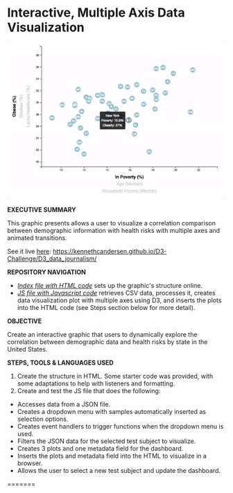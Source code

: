 # Interactive, Multiple Axis Data Visualization

<a href="https://github.com/kennethcandersen/D3-Challenge/blob/main/D3_data_journalism/assets/images/8-tooltip.gif" target="_blank"><img width="900" alt="Final Graphic Screenshot" src="https://github.com/kennethcandersen/D3-Challenge/blob/main/D3_data_journalism/assets/images/8-tooltip.gif"></a>

**EXECUTIVE SUMMARY**

This graphic presents allows a user to visualize a correlation comparison between demographic information with health risks with multiple axes and animated transitions. 

See it live [here](https://kennethcandersen.github.io/D3-Challenge/D3_data_journalism/): https://kennethcandersen.github.io/D3-Challenge/D3_data_journalism/


**REPOSITORY NAVIGATION**

* [*Index file with HTML code*](https://github.com/kennethcandersen/D3-Challenge/blob/main/D3_data_journalism/index.html) sets up the graphic's structure online. 
* [*JS file with Javascript code*](https://github.com/kennethcandersen/D3-Challenge/blob/main/D3_data_journalism/assets/js/appv2.js) retrieves CSV data, processes it, creates data visualization plot with multiple axes using D3, and inserts the plots into the HTML code (see Steps section below for more detail). 

**OBJECTIVE**

Create an interactive graphic that users to dynamically explore the correlation between demographic data and health risks by state in the United States.


**STEPS, TOOLS & LANGUAGES USED**

1. Create the structure in HTML. Some starter code was provided, with some adaptations to help with listeners and formatting.
2. Create and test the JS file that does the following:
  - Accesses data from a JSON file. 
  - Creates a dropdown menu with samples automatically inserted as selection options. 
  - Creates event handlers to trigger functions when the dropdown menu is used.
  - Filters the JSON data for the selected test subject to visualize. 
  - Creates 3 plots and one metadata field for the dashboard.
  - Inserts the plots and metadata field into the HTML to visualize in a browser. 
  - Allows the user to select a new test subject and update the dashboard. 


=======


